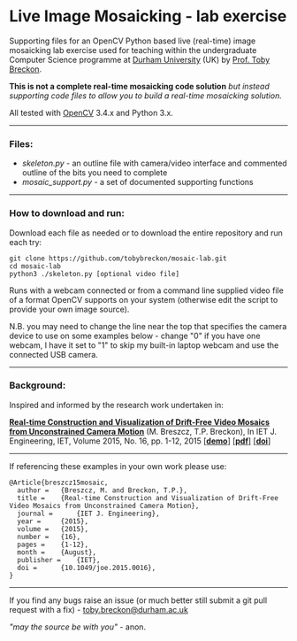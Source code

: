 # Live Image Mosaicking - lab exercise

Supporting files for an OpenCV Python based live (real-time) image mosaicking lab exercise used for teaching within the undergraduate Computer Science programme
at [Durham University](http://www.durham.ac.uk) (UK) by [Prof. Toby Breckon](http://community.dur.ac.uk/toby.breckon/).

**This is not a complete real-time mosaicking code solution** _but instead supporting code files to allow you to build a real-time mosaicking solution._

All tested with [OpenCV](http://www.opencv.org) 3.4.x and Python 3.x.

---

### Files:

- _skeleton.py_ - an outline file with camera/video interface and commented outline of the bits you need to complete
- _mosaic_support.py_ - a set of documented supporting functions

---

### How to download and run:

Download each file as needed or to download the entire repository and run each try:

```
git clone https://github.com/tobybreckon/mosaic-lab.git
cd mosaic-lab
python3 ./skeleton.py [optional video file]
```

Runs with a webcam connected or from a command line supplied video file of a format OpenCV supports on your system (otherwise edit the script to provide your own image source).

N.B. you may need to change the line near the top that specifies the camera device to use on some examples below - change "0" if you have one webcam, I have it set to "1" to skip my built-in laptop webcam and use the connected USB camera.

---

### Background:

Inspired and informed by the research work undertaken in:

[**Real-time Construction and Visualization of Drift-Free Video Mosaics from Unconstrained Camera Motion**](http://community.dur.ac.uk/toby.breckon/publications/papers/breszcz15mosaic.pdf) (M. Breszcz, T.P. Breckon), In IET J. Engineering, IET, Volume 2015, No. 16, pp. 1-12, 2015 [[**demo**]](http://breckon.eu/toby/demos/mosaic) [[**pdf**]](http://community.dur.ac.uk/toby.breckon/publications/papers/breszcz15mosaic.pdf) [[**doi**]](http://dx.doi.org/10.1049/joe.2015.0016)

---

If referencing these examples in your own work please use:
```
@Article{breszcz15mosaic,
  author = 	 {Breszcz, M. and Breckon, T.P.},
  title = 	 {Real-time Construction and Visualization of Drift-Free Video Mosaics from Unconstrained Camera Motion},
  journal = 	 {IET J. Engineering},
  year = 	 {2015},
  volume = 	 {2015},
  number = 	 {16},
  pages = 	 {1-12},
  month = 	 {August},
  publisher =    {IET},
  doi = 	 {10.1049/joe.2015.0016},
}
```

---

If you find any bugs raise an issue (or much better still submit a git pull request with a fix) - toby.breckon@durham.ac.uk

_"may the source be with you"_ - anon.
